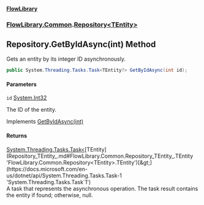 #### [FlowLibrary](FlowLibrary.md 'FlowLibrary')
### [FlowLibrary.Common](FlowLibrary.Common.md 'FlowLibrary.Common').[Repository&lt;TEntity&gt;](Repository_TEntity_.md 'FlowLibrary.Common.Repository<TEntity>')

## Repository<TEntity>.GetByIdAsync(int) Method

Gets an entity by its integer ID asynchronously.

```csharp
public System.Threading.Tasks.Task<TEntity?> GetByIdAsync(int id);
```
#### Parameters

<a name='FlowLibrary.Common.Repository_TEntity_.GetByIdAsync(int).id'></a>

`id` [System.Int32](https://docs.microsoft.com/en-us/dotnet/api/System.Int32 'System.Int32')

The ID of the entity.

Implements [GetByIdAsync(int)](IRepository_TEntity_.GetByIdAsync.i7RzpUXd+zcvMbQ5vALBZg.md 'FlowLibrary.Contracts.IRepository<TEntity>.GetByIdAsync(int)')

#### Returns
[System.Threading.Tasks.Task&lt;](https://docs.microsoft.com/en-us/dotnet/api/System.Threading.Tasks.Task-1 'System.Threading.Tasks.Task`1')[TEntity](Repository_TEntity_.md#FlowLibrary.Common.Repository_TEntity_.TEntity 'FlowLibrary.Common.Repository<TEntity>.TEntity')[&gt;](https://docs.microsoft.com/en-us/dotnet/api/System.Threading.Tasks.Task-1 'System.Threading.Tasks.Task`1')  
A task that represents the asynchronous operation. The task result contains the entity if found; otherwise, null.